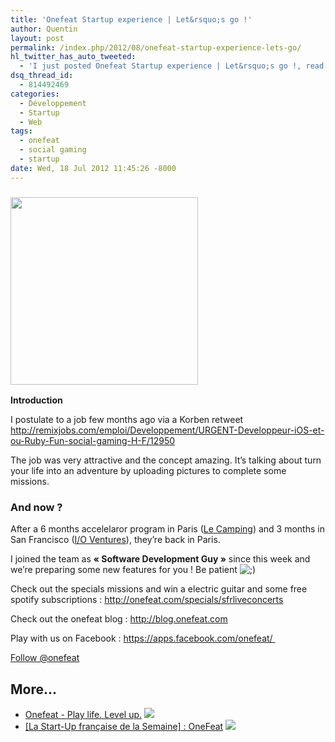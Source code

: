 ```yaml
---
title: 'Onefeat Startup experience | Let&rsquo;s go !'
author: Quentin
layout: post
permalink: /index.php/2012/08/onefeat-startup-experience-lets-go/
hl_twitter_has_auto_tweeted:
  - 'I just posted Onefeat Startup experience | Let&rsquo;s go !, read it here: http://blog.quentinrousseau.fr/?p=434'
dsq_thread_id:
  - 814492469
categories:
  - Développement
  - Startup
  - Web
tags:
  - onefeat
  - social gaming
  - startup
date: Wed, 18 Jul 2012 11:45:26 -8000
---
```

### [<img class="size-medium wp-image-572 alignleft" title="Onefeat Logo" src="http://blog.quentinrousseau.fr/wp-content/uploads/2012/08/starbig-300x300.png" alt="" width="300" height="300" />][1]

**Introduction**

<p>
  I postulate to a job few months ago via a Korben retweet <a href="http://remixjobs.com/emploi/Developpement/URGENT-Developpeur-iOS-et-ou-Ruby-Fun-social-gaming-H-F/12950" target="_blank">http://remixjobs.com/emploi/Developpement/URGENT-Developpeur-iOS-et-ou-Ruby-Fun-social-gaming-H-F/12950</a>
</p>

<p>
  The job was very attractive and the concept amazing. It&rsquo;s talking about turn your life into an adventure by uploading pictures to complete some missions.
</p>

<h3>
  And now ?
</h3>

<p>
  After a 6 months accelelaror program in Paris (<a href="http://www.lecamping.org/" target="_blank">Le Camping</a>) and 3 months in San Francisco (<a href="http://www.ventures.io/" target="_blank">I/O Ventures</a>), they&rsquo;re back in Paris.
</p>

<p>
  I joined the team as <strong>&laquo;&nbsp;Software Development Guy&nbsp;&raquo;</strong> since this week and we&rsquo;re preparing some new features for you ! Be patient <img src="http://blog.quentinrousseau.fr/wp-includes/images/smilies/icon_wink.gif" alt=";)" class="wp-smiley" />
</p>

<p>
  Check out the specials missions and win a electric guitar and some free spotify subscriptions : <a href="http://onefeat.com/specials/sfrliveconcerts" target="_blank">http://onefeat.com/specials/sfrliveconcerts</a>
</p>

<p>
  Check out the onefeat blog : <a href="http://blog.onefeat.com">http://blog.onefeat.com</a>
</p>

<p>
  Play with us on Facebook : <a href="https://apps.facebook.com/onefeat/" target="_blank">https://apps.facebook.com/onefeat/ </a>
</p>

<a class="twitter-follow-button" href="https://twitter.com/onefeat" data-show-count="false">Follow @onefeat</a>  


## More...

*   <a href="http://onefeat.com" title="Onefeat - Play life. Level up." rel="nofollow">Onefeat - Play life. Level up.</a> ![][2]
*   <a href="http://www.presse-citron.net/la-start-up-francaise-de-la-semaine-onefeat" title="[La Start-Up française de la Semaine] : OneFeat" rel="nofollow">[La Start-Up française de la Semaine] : OneFeat</a> ![][2]

 [1]: http://blog.quentinrousseau.fr/wp-content/uploads/2012/08/starbig.png
 [2]: http://blog.quentinrousseau.fr/wp-content/plugins/netblog/images/external-link-ltr-icon.png